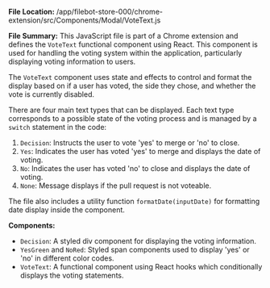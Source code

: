 **File Location:** /app/filebot-store-000/chrome-extension/src/Components/Modal/VoteText.js

**File Summary:**
This JavaScript file is part of a Chrome extension and defines the `VoteText` functional component using React. This component is used for handling the voting system within the application, particularly displaying voting information to users. 

The `VoteText` component uses state and effects to control and format the display based on if a user has voted, the side they chose, and whether the vote is currently disabled.

There are four main text types that can be displayed. Each text type corresponds to a possible state of the voting process and is managed by a `switch` statement in the code:
1. `Decision`: Instructs the user to vote 'yes' to merge or 'no' to close.
2. `Yes`: Indicates the user has voted 'yes' to merge and displays the date of voting.
3. `No`: Indicates the user has voted 'no' to close and displays the date of voting.
4. `None`: Message displays if the pull request is not voteable.

The file also includes a utility function `formatDate(inputDate)` for formatting date display inside the component.

**Components:**
- `Decision`: A styled div component for displaying the voting information.
- `YesGreen` and `NoRed`: Styled span components used to display 'yes' or 'no' in different color codes.
- `VoteText`: A functional component using React hooks which conditionally displays the voting statements.